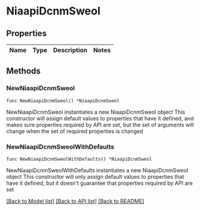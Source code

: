 # NiaapiDcnmSweol

## Properties

Name | Type | Description | Notes
------------ | ------------- | ------------- | -------------

## Methods

### NewNiaapiDcnmSweol

`func NewNiaapiDcnmSweol() *NiaapiDcnmSweol`

NewNiaapiDcnmSweol instantiates a new NiaapiDcnmSweol object
This constructor will assign default values to properties that have it defined,
and makes sure properties required by API are set, but the set of arguments
will change when the set of required properties is changed

### NewNiaapiDcnmSweolWithDefaults

`func NewNiaapiDcnmSweolWithDefaults() *NiaapiDcnmSweol`

NewNiaapiDcnmSweolWithDefaults instantiates a new NiaapiDcnmSweol object
This constructor will only assign default values to properties that have it defined,
but it doesn't guarantee that properties required by API are set


[[Back to Model list]](../README.md#documentation-for-models) [[Back to API list]](../README.md#documentation-for-api-endpoints) [[Back to README]](../README.md)


